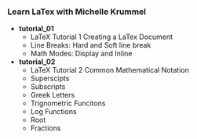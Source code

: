 ### Learn LaTex with Michelle Krummel

- **tutorial_01**
  -  LaTeX Tutorial 1  Creating a LaTex Document
  -  Line Breaks: Hard and Soft line break
  -  Math Modes: Display and Inline
- **tutorial_02** 
  - LaTeX Tutorial 2  Common Mathematical Notation
  - Superscipts
  - Subscripts
  - Greek Letters
  - Trignometric Funcitons
  - Log Functions
  - Root 
  - Fractions